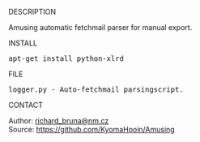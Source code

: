 
DESCRIPTION

Amusing automatic fetchmail parser for manual export. 

INSTALL
<pre>
apt-get install python-xlrd
</pre>
FILE
<pre>
logger.py - Auto-fetchmail parsingscript.
</pre>

CONTACT

Author: richard_bruna@nm.cz<br>
Source: https://github.com/KyomaHooin/Amusing

